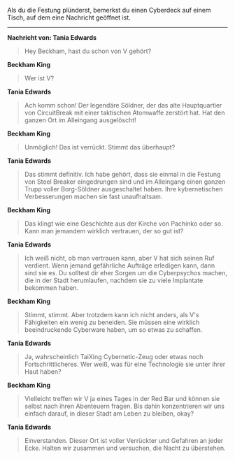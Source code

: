 Als du die Festung plünderst, bemerkst du einen Cyberdeck auf einem Tisch, auf dem eine Nachricht geöffnet ist.

---

**Nachricht von: Tania Edwards**

> Hey Beckham, hast du schon von V gehört?

**Beckham King**

> Wer ist V?

**Tania Edwards**

> Ach komm schon! Der legendäre Söldner, der das alte Hauptquartier von CircuitBreak mit einer taktischen Atomwaffe zerstört hat. Hat den ganzen Ort im Alleingang ausgelöscht!

**Beckham King**

> Unmöglich! Das ist verrückt. Stimmt das überhaupt?

**Tania Edwards**

> Das stimmt definitiv. Ich habe gehört, dass sie einmal in die Festung von Steel Breaker eingedrungen sind und im Alleingang einen ganzen Trupp voller Borg-Söldner ausgeschaltet haben. Ihre kybernetischen Verbesserungen machen sie fast unaufhaltsam.

**Beckham King**

> Das klingt wie eine Geschichte aus der Kirche von Pachinko oder so. Kann man jemandem wirklich vertrauen, der so gut ist?

**Tania Edwards**

> Ich weiß nicht, ob man vertrauen kann, aber V hat sich seinen Ruf verdient. Wenn jemand gefährliche Aufträge erledigen kann, dann sind sie es. Du solltest dir eher Sorgen um die Cyberpsychos machen, die in der Stadt herumlaufen, nachdem sie zu viele Implantate bekommen haben.

**Beckham King**

> Stimmt, stimmt. Aber trotzdem kann ich nicht anders, als V's Fähigkeiten ein wenig zu beneiden. Sie müssen eine wirklich beeindruckende Cyberware haben, um so etwas zu schaffen.

**Tania Edwards**

> Ja, wahrscheinlich TaiXing Cybernetic-Zeug oder etwas noch Fortschrittlicheres. Wer weiß, was für eine Technologie sie unter ihrer Haut haben?

**Beckham King**

> Vielleicht treffen wir V ja eines Tages in der Red Bar und können sie selbst nach ihren Abenteuern fragen. Bis dahin konzentrieren wir uns einfach darauf, in dieser Stadt am Leben zu bleiben, okay?

**Tania Edwards**

> Einverstanden. Dieser Ort ist voller Verrückter und Gefahren an jeder Ecke. Halten wir zusammen und versuchen, die Nacht zu überstehen.

